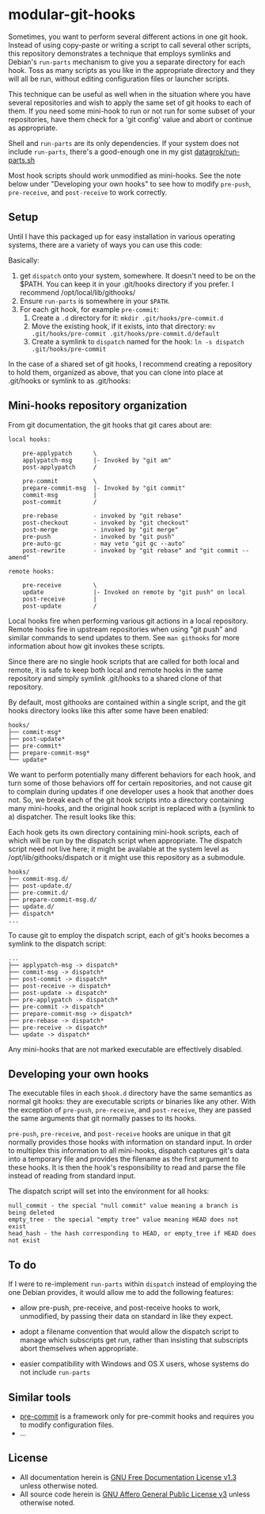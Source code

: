 # modular-git-hooks

Sometimes, you want to perform several different actions in one git hook.  Instead of using copy-paste or writing a script to call several other scripts, this repository demonstrates a technique that employs symlinks and Debian's `run-parts` mechanism to give you a separate directory for each hook. Toss as many scripts as you like in the appropriate directory and they will all be run, without editing configuration files or launcher scripts.

This technique can be useful as well when in the situation where you have several repositories and wish to apply the same set of git hooks to each of them. If you need some mini-hook to run or not run for some subset of your repositories, have them check for a 'git config' value and abort or continue as appropriate.

Shell and `run-parts` are its only dependencies. If your system does not include `run-parts`, there's a good-enough one in my gist [datagrok/run-parts.sh][]

Most hook scripts should work unmodified as mini-hooks. See the note below under "Developing your own hooks" to see how to modify `pre-push`, `pre-receive`, and `post-receive` to work correctly.

[datagrok/run-parts.sh]: https://gist.github.com/datagrok/43bc8077fbf9644f26b3 


## Setup

Until I have this packaged up for easy installation in various operating systems, there are a variety of ways you can use this code:

Basically:

1. get `dispatch` onto your system, somewhere. It doesn't need to be on the
   $PATH. You can keep it in your .git/hooks directory if you prefer. I recommend /opt/local/lib/githooks/
2. Ensure `run-parts` is somewhere in your `$PATH`.
3. For each git hook, for example `pre-commit`:
    1. Create a `.d` directory for it: `mkdir .git/hooks/pre-commit.d`
    2. Move the existing hook, if it exists, into that directory: `mv .git/hooks/pre-commit .git/hooks/pre-commit.d/default`
    3. Create a symlink to `dispatch` named for the hook: `ln -s dispatch .git/hooks/pre-commit`

In the case of a shared set of git hooks, I recommend creating a repository to hold them, organized as above, that you can clone into place at .git/hooks or symlink to as .git/hooks:


## Mini-hooks repository organization

From git documentation, the git hooks that git cares about are:

    local hooks:
        
        pre-applypatch      \
        applypatch-msg      |- Invoked by "git am"
        post-applypatch     /

        pre-commit          \
        prepare-commit-msg  |- Invoked by "git commit"
        commit-msg          | 
        post-commit         /

        pre-rebase          - invoked by "git rebase"
        post-checkout       - invoked by "git checkout"
        post-merge          - invoked by "git merge"
        pre-push            - invoked by "git push"
        pre-auto-gc         - may veto "git gc --auto"
        post-rewrite        - invoked by "git rebase" and "git commit --amend"

    remote hooks:

        pre-receive         \
        update              |- Invoked on remote by "git push" on local
        post-receive        |
        post-update         /

Local hooks fire when performing various git actions in a local repository.  Remote hooks fire in upstream repositories when using "git push" and similar commands to send updates to them. See `man githooks` for more information about how git invokes these scripts.

Since there are no single hook scripts that are called for both local and remote, it is safe to keep both local and remote hooks in the same repository and simply symlink .git/hooks to a shared clone of that repository.

By default, most githooks are contained within a single script, and the git hooks directory looks like this after some have been enabled:

    hooks/
    ├── commit-msg*
    ├── post-update*
    ├── pre-commit*
    ├── prepare-commit-msg*
    └── update*

We want to perform potentially many different behaviors for each hook, and turn some of those behaviors off for certain repositories, and not cause git to complain during updates if one developer uses a hook that another does not. So, we break each of the git hook scripts into a directory containing many mini-hooks, and the original hook script is replaced with a (symlink to a) dispatcher. The result looks like this:

Each hook gets its own directory containing mini-hook scripts, each of which will be run by the dispatch script when appropriate. The dispatch script need not live here; it might be available at the system level as /opt/lib/githooks/dispatch or it might use this repository as a submodule.

    hooks/
    ├── commit-msg.d/
    ├── post-update.d/
    ├── pre-commit.d/
    ├── prepare-commit-msg.d/
    ├── update.d/
    ├── dispatch*
    ...

To cause git to employ the dispatch script, each of git's hooks becomes a symlink to the dispatch script:

    ...
    ├── applypatch-msg -> dispatch*
    ├── commit-msg -> dispatch*
    ├── post-commit -> dispatch*
    ├── post-receive -> dispatch*
    ├── post-update -> dispatch*
    ├── pre-applypatch -> dispatch*
    ├── pre-commit -> dispatch*
    ├── prepare-commit-msg -> dispatch*
    ├── pre-rebase -> dispatch*
    ├── pre-receive -> dispatch*
    └── update -> dispatch*

Any mini-hooks that are not marked executable are effectively disabled.


## Developing your own hooks

The executable files in each `$hook.d` directory have the same semantics as normal git hooks: they are executable scripts or binaries like any other. With the exception of `pre-push`, `pre-receive`, and `post-receive`, they are passed the same arguments that git normally passes to its hooks.

`pre-push`, `pre-receive`, and `post-receive` hooks are unique in that git normally provides those hooks with information on standard input. In order to multiplex this information to all mini-hooks, dispatch captures git's data into a temporary file and provides the filename as the first argument to these hooks. It is then the hook's responsibility to read and parse the file instead of reading from standard input.

The dispatch script will set into the environment for all hooks:

    null_commit - the special "null commit" value meaning a branch is being deleted
    empty_tree - the special "empty tree" value meaning HEAD does not exist
    head_hash - the hash corresponding to HEAD, or empty_tree if HEAD does not exist


## To do

If I were to re-implement `run-parts` within `dispatch` instead of employing the one Debian provides, it would allow me to add the following features:

- allow pre-push, pre-receive, and post-receive hooks to work, unmodified, by passing their data on standard in like they expect.

- adopt a filename convention that would allow the dispatch script to manage which subscripts get run, rather than insisting that subscripts abort themselves when appropriate.

- easier compatibility with Windows and OS X users, whose systems do not include `run-parts`


## Similar tools

- [pre-commit](http://pre-commit.com/) is a framework only for pre-commit hooks and requires you to modify configuration files.
- ...


## License

- All documentation herein is [GNU Free Documentation License v1.3](http://www.gnu.org/licenses/fdl.html) unless otherwise noted.
- All source code herein is [GNU Affero General Public License v3](http://www.gnu.org/licenses/agpl.html) unless otherwise noted.

